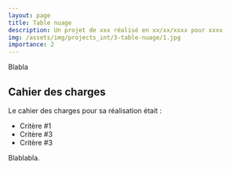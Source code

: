 ```yaml
---
layout: page
title: Table nuage
description: Un projet de xxx réalisé en xx/xx/xxxx pour xxxx
img: /assets/img/projects_int/3-table-nuage/1.jpg
importance: 2
---
```


Blabla

## Cahier des charges
Le cahier des charges pour sa réalisation était :

+ Critère #1
+ Critère #3
+ Critère #3
<div class="row">
    <div class="col">
        <img class="img-fluid rounded z-depth-1" src="{{ '/assets/img/projects_int/3-table-nuage/1.jpg' | relative_url }}" alt="" title="Titre image 1"/>
    </div>
    <div class="col">
        <img class="img-fluid rounded z-depth-1" src="{{ '/assets/img/projects_int/3-table-nuage/2.jpg' | relative_url }}" alt="" title="Titre image 2"/>
    </div>
</div>
<div class="caption">
    Blablabla.
</div>